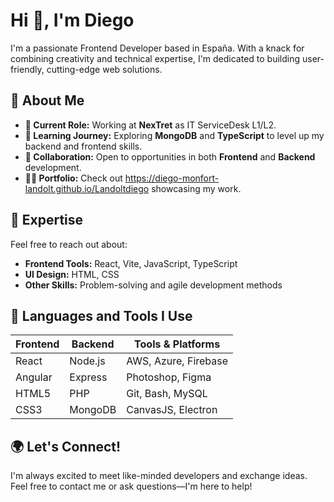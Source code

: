 # Hi 👋, I'm Diego

I'm a passionate Frontend Developer based in España. With a knack for combining creativity and technical expertise, I'm dedicated to building user-friendly, cutting-edge web solutions.

## 🌟 About Me
- **🔭 Current Role:** Working at **NexTret** as IT ServiceDesk L1/L2.
- **🌱 Learning Journey:** Exploring **MongoDB** and **TypeScript** to level up my backend and frontend skills.
- **👯 Collaboration:** Open to opportunities in both **Frontend** and **Backend** development.
- **👨‍💻 Portfolio:** Check out https://diego-monfort-landolt.github.io/Landoltdiego  showcasing my work.

## 💬 Expertise
Feel free to reach out about:
- **Frontend Tools:** React, Vite, JavaScript, TypeScript
- **UI Design:** HTML, CSS
- **Other Skills:** Problem-solving and agile development methods

## 🚀 Languages and Tools I Use
| Frontend | Backend | Tools & Platforms       |
|----------|---------|-------------------------|
| React    | Node.js | AWS, Azure, Firebase    |
| Angular  | Express | Photoshop, Figma        |
| HTML5    | PHP     | Git, Bash, MySQL        |
| CSS3     | MongoDB | CanvasJS, Electron      |

## 🌍 Let's Connect!
I'm always excited to meet like-minded developers and exchange ideas. Feel free to contact me or ask questions—I'm here to help!
